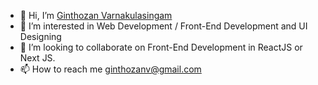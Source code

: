 - 👋 Hi, I’m <a href="https://www.linkedin.com/in/ginthozan-varnakulasingam-8b5ba5114/">Ginthozan Varnakulasingam</a>
- 👀 I’m interested in Web Development / Front-End Development and UI Designing
- 💞️ I’m looking to collaborate on Front-End Development in ReactJS or Next JS.
- 📫 How to reach me ginthozanv@gmail.com

<!---
ginthozan-v/ginthozan-v is a ✨ special ✨ repository because its `README.md` (this file) appears on your GitHub profile.
You can click the Preview link to take a look at your changes.
--->
